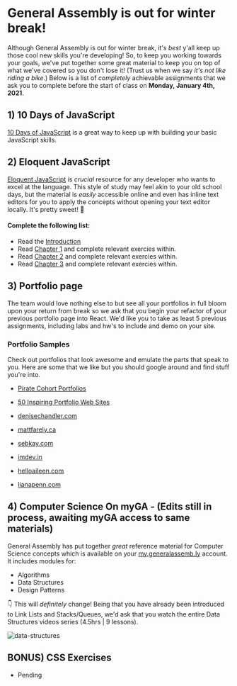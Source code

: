 # General Assembly is out for winter break! 

Although General Assembly is out for winter break, it's _best_ y'all keep up those cool new skills you're developing! So, to keep you working towards your goals, we've put together some great material to keep you on top of what we've covered so you don't lose it! (Trust us when we say _it's not like riding a bike_.) Below is a list of _completely_ achievable assignments that we ask you to complete before the start of class on **Monday, January 4th, 2021**.

## 1) 10 Days of JavaScript
[10 Days of JavaScript](https://www.hackerrank.com/domains/tutorials/10-days-of-javascript) is a great way to keep up with building your basic JavaScript skills. 

## 2) Eloquent JavaScript 
[Eloquent JavaScript](https://eloquentjavascript.net/) is _crucial_ resource for any developer who wants to excel at the language. This style of study may feel akin to your old school days, but the material is _easily_ accessible online and even has inline text editors for you to apply the concepts without opening your text editor locally. It's pretty sweet! 🚀

#### Complete the following list:
- Read the [Introduction](https://eloquentjavascript.net/00_intro.html)
- Read [Chapter 1](https://eloquentjavascript.net/01_values.html) and complete relevant exercies within. 
- Read [Chapter 2](https://eloquentjavascript.net/02_program_structure.html) and complete relevant exercies within. 
- Read [Chapter 3](https://eloquentjavascript.net/03_functions.html) and complete relevant exercies within. 

## 3) Portfolio page 
The team would love nothing else to but see all your portfolios in full bloom upon your return from break so we ask that you begin your refactor of your previous portfolio page into React.  We'd like you to take as least 5 previous assignments, including labs and hw's to include and demo on your site.  


### Portfolio Samples

Check out portfolios that look awesome and emulate the parts that speak to you. Here are some that we like but you should google around and find stuff you're into.

 - [Pirate Cohort Portfolios](https://docs.google.com/spreadsheets/d/1r5sAr-cW6WjmpJoSx3KIqftFGzkQ3cdSEY-97PWqrLU/edit#gid=0)
 
 - [50 Inspiring Portfolio Web Sites](https://speckyboy.com/creative-portfolios-of-50-designers/)

 - [denisechandler.com](http://www.denisechandler.com/)

 - [mattfarely.ca](http://mattfarley.ca/)

 - [sebkay.com](http://sebkay.com/)

 - [imdev.in](https://imdev.in/)

 - [helloaileen.com](http://helloaileen.com)

 - [lianapenn.com](https://www.lianapenn.com/)


## 4) Computer Science On myGA - (Edits still in process, awaiting myGA access to same materials)

General Assembly has put together _great_ reference material for Computer Science concepts which is available on your [my.generalassemb.ly](https://my.generalassemb.ly/) account.  It includes modules for: 

- Algorithms
- Data Structures
- Design Patterns

👇 This will _definitely_ change!
Being that you have already been introduced to Link Lists and Stacks/Queues, we'd ask that you watch the entire Data Structures videos series (4.5hrs | 9 lessons).  

![data-structures](https://res.cloudinary.com/jkeohan/image/upload/v1576873988/Screen_Shot_2019-12-20_at_3.32.47_PM_i9ya2k.png)

## BONUS) CSS Exercises
- Pending
